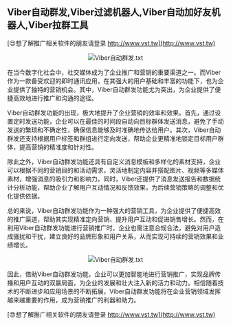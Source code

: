 ## **Viber自动群发,Viber过滤机器人,Viber自动加好友机器人,Viber拉群工具**

[😍想了解推广相关软件的朋友请登录 http://www.vst.tw](http://www.vst.tw)

 <center><img src="https://vst.tw/MP4/tuiguang/png/7.png" alt="Viber自动群发.txt"></center>

在当今数字化社会中，社交媒体成为了企业推广和营销的重要渠道之一。而Viber作为一款备受欢迎的即时通讯应用，在其强大的用户基础和丰富的功能下，也为企业提供了独特的营销机会。其中，Viber自动群发功能尤为突出，为企业提供了便捷高效地进行推广和沟通的途径。

Viber自动群发功能的出现，极大地提升了企业营销的效率和效果。首先，通过设置定时发送功能，企业可以在最佳的时间段自动向目标群体发送消息，避免了手动发送的繁琐和不确定性，确保信息能够及时准确地传达给用户。其次，Viber自动群发还支持根据用户标签和群组进行定向发送，帮助企业更精准地锁定目标用户群体，提高营销的精准度和针对性。

除此之外，Viber自动群发功能还具有自定义消息模板和多样化的素材支持，企业可以根据不同的营销目的和活动需求，灵活地制定内容并搭配图片、视频等多媒体素材，增强消息的吸引力和影响力。同时，Viber还提供了消息发送报告和数据统计分析功能，帮助企业了解用户互动情况和反馈效果，为后续营销策略的调整和优化提供依据。

总的来说，Viber自动群发功能作为一种强大的营销工具，为企业提供了便捷高效的推广渠道，帮助其实现精准定向营销、提升用户互动和促进销售增长。然而，在利用Viber自动群发功能进行营销推广时，企业也需注意合规合法，避免对用户造成骚扰和干扰，建立良好的品牌形象和用户关系，从而实现可持续的营销效果和业绩增长。

 <center><img src="https://vst.tw/MP4/tuiguang/png/5.png" alt="Viber自动群发.txt"></center>

因此，借助Viber自动群发功能，企业可以更加智能地进行营销推广，实现品牌传播和用户互动的双赢局面，为企业的发展和壮大注入新的活力和动力。相信随着技术的不断进步和应用场景的不断拓展，Viber自动群发功能将在企业营销领域发挥越来越重要的作用，成为营销推广的利器和助力。

[😍想了解推广相关软件的朋友请登录 http://www.vst.tw](http://www.vst.tw)




